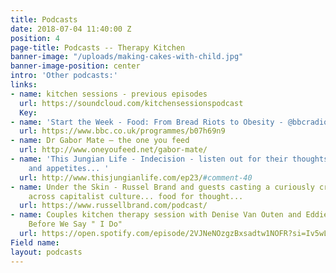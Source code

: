 ```yaml
---
title: Podcasts
date: 2018-07-04 11:40:00 Z
position: 4
page-title: Podcasts -- Therapy Kitchen
banner-image: "/uploads/making-cakes-with-child.jpg"
banner-image-position: center
intro: 'Other podcasts:'
links:
- name: kitchen sessions - previous episodes
  url: https://soundcloud.com/kitchensessionspodcast
  Key: 
- name: 'Start the Week - Food: From Bread Riots to Obesity - @bbcradio4'
  url: https://www.bbc.co.uk/programmes/b07h69n9
- name: Dr Gabor Mate – the one you feed
  url: http://www.oneyoufeed.net/gabor-mate/
- name: 'This Jungian Life - Indecision - listen out for their thoughts on desires
    and appetites... '
  url: http://www.thisjungianlife.com/ep23/#comment-40
- name: Under the Skin - Russel Brand and guests casting a curiously critical eye
    across capitalist culture... food for thought...
  url: https://www.russellbrand.com/podcast/
- name: Couples kitchen therapy session with Denise Van Outen and Eddie Boxshall -
    Before We Say " I Do"
  url: https://open.spotify.com/episode/2VJNeNOzgzBxsadtw1NOFR?si=Iv5wLVr_TiO9bDhRRefKxg
Field name: 
layout: podcasts
---
```


